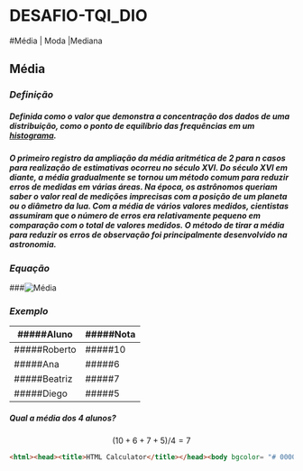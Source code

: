 # DESAFIO-TQI_DIO

#Média | Moda |Mediana 

## Média

### *Definição*

##### Definida como o valor que demonstra a concentração dos dados de uma distribuição, como o ponto de equilíbrio das frequências em um [histograma](https://pt.wikipedia.org/wiki/Histograma).

##### O primeiro registro da ampliação da média aritmética de 2 para *n* casos para realização de estimativas ocorreu no século XVI. Do século XVI em diante, a média gradualmente se tornou um método comum para reduzir erros de medidas em várias áreas. Na época, os astrônomos queriam saber o valor real de medições imprecisas com a posição de um planeta ou o diâmetro da lua. Com a média de vários valores medidos, cientistas assumiram que o número de erros era relativamente pequeno em comparação com o total de valores medidos. O método de tirar a média para reduzir os erros de observação foi principalmente desenvolvido na astronomia.

### *Equação*

###![Média](https://wikimedia.org/api/rest_v1/media/math/render/svg/c938ca170f8c4a5d2dddecabc5ae1d5eb5f35a2b)

### *Exemplo*

| #####Aluno   | #####Nota |
| ------------ | --------- |
| #####Roberto | #####10   |
| #####Ana     | #####6    |
| #####Beatriz | #####7    |
| #####Diego   | #####5    |

##### Qual a média dos 4 alunos?

$$
(10+6+7+5)/4 =7
$$

```html
<html><head><title>HTML Calculator</title></head><body bgcolor= "# 000000" text= "gold"><form name="calculator" ><input type="button" value="1" onClick="document.calculator.ans.value+='1'"><input type="button" value="2" onClick="document.calculator.ans.value+='2'"><input type="button" value="3" onClick="document.calculator.ans.value+='3'"><input type="button" value="+" onClick="document.calculator.ans.value+='+'"><input type="button" value="4" onClick="document.calculator.ans.value+='4'"><input type="button" value="5" onClick="document.calculator.ans.value+='5'"><input type="button" value="6" onClick="document.calculator.ans.value+='6'"><input type="button" value="-" onClick="document.calculator.ans.value+='-'"><input type="button" value="7" onClick="document.calculator.ans.value+='7'"><input type="button" value="8" onClick="document.calculator.ans.value+='8'"><input type="button" value="9" onClick="document.calculator.ans.value+='9'"><input type="button" value="*" onClick="document.calculator.ans.value+='*'"><input type="button" value="/" onClick="document.calculator.ans.value+='/'"><input type="button" value="0" onClick="document.calculator.ans.value+='0'"><input type="reset" value="Reset"><input type="button" value="=" onClick="document.calculator.ans.value=eval(document.calculator.ans.value)">Solution is <input type="textfield" name="ans" value=""></form></body></html>
```















